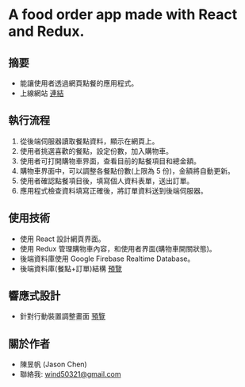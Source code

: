 # A food order app made with React and Redux.

## 摘要

- 能讓使用者透過網頁點餐的應用程式。
- 上線網站 [連結](https://food-order-166fc.web.app/)

## 執行流程

1. 從後端伺服器讀取餐點資料，顯示在網頁上。
2. 使用者挑選喜歡的餐點，設定份數，加入購物車。
3. 使用者可打開購物車界面，查看目前的點餐項目和總金額。
4. 購物車界面中，可以調整各餐點份數(上限為 5 份)，金額將自動更新。
5. 使用者確認點餐項目後，填寫個人資料表單，送出訂單。
6. 應用程式檢查資料填寫正確後，將訂單資料送到後端伺服器。

## 使用技術

- 使用 React 設計網頁界面。
- 使用 Redux 管理購物車內容，和使用者界面(購物車開關狀態)。
- 後端資料庫使用 Google Firebase Realtime Database。
- 後端資料庫(餐點+訂單)結構 [預覽](https://raw.githubusercontent.com/wind50321/react-food-order/main/demo/db.png)

## 響應式設計

- 針對行動裝置調整畫面 [預覽](https://raw.githubusercontent.com/wind50321/react-food-order/main/demo/rwd.png)

## 關於作者

- 陳昱帆 (Jason Chen)
- 聯絡我: wind50321@gmail.com
